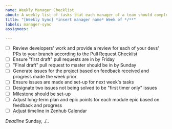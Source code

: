 ```yaml
---
name: Weekly Manager Checklist
about: A weekly list of tasks that each manager of a team should complete every week
title: "[Weekly Sync] *insert manager name* Week of */**"
labels: manager-sync
assignees: ''

---
```


- [ ] Review developers' work and provide a review for each of your devs' PRs to your branch according to the Pull Request Checklist 
- [ ] Ensure "first draft" pull requests are in by Friday
- [ ] "Final draft" pull request to master should be in by Sunday
- [ ] Generate issues for the project based on feedback received and progress made the week prior
- [ ] Ensure issues are made and set-up for next week's tasks 
- [ ] Designate two issues not being solved to be "first timer only" issues
- [ ] Milestone should be set-up
- [ ] Adjust long-term plan and epic points for each module epic based on feedback and progress
- [ ] Adjust timeline in Zenhub Calendar

*Deadline*
Sunday, ./..
